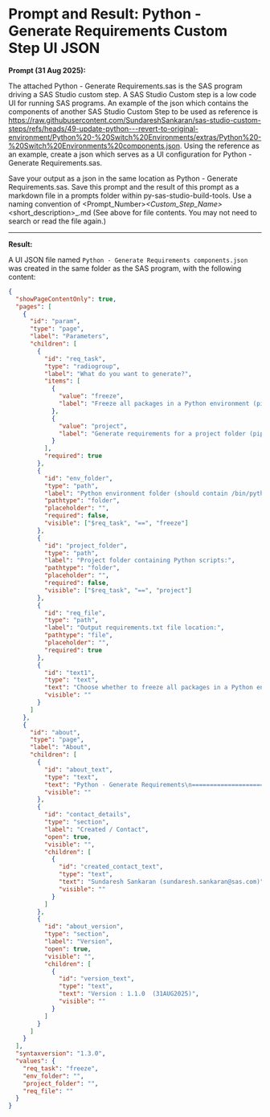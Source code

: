 # Prompt and Result: Python - Generate Requirements Custom Step UI JSON

**Prompt (31 Aug 2025):**

The attached Python - Generate Requirements.sas is the SAS program driving a SAS Studio custom step. A SAS Studio Custom step is a low code UI for running SAS programs.  An example of the json which contains the components of another SAS Studio Custom Step to be used as reference is https://raw.githubusercontent.com/SundareshSankaran/sas-studio-custom-steps/refs/heads/49-update-python---revert-to-original-environment/Python%20-%20Switch%20Environments/extras/Python%20-%20Switch%20Environments%20components.json.  Using the reference as an example, create a json which serves as a UI configuration for Python - Generate Requirements.sas.

Save your output as a json in the same location as Python - Generate Requirements.sas.  Save this prompt and the result of this prompt as a markdown file in a prompts folder within py-sas-studio-build-tools.  Use a naming convention of <Prompt_Number>_<Custom_Step_Name>_<short_description>_<timestamp>.md  (See <attachments> above for file contents. You may not need to search or read the file again.)

---

**Result:**

A UI JSON file named `Python - Generate Requirements components.json` was created in the same folder as the SAS program, with the following content:

```json
{
  "showPageContentOnly": true,
  "pages": [
    {
      "id": "param",
      "type": "page",
      "label": "Parameters",
      "children": [
        {
          "id": "req_task",
          "type": "radiogroup",
          "label": "What do you want to generate?",
          "items": [
            {
              "value": "freeze",
              "label": "Freeze all packages in a Python environment (pip freeze)"
            },
            {
              "value": "project",
              "label": "Generate requirements for a project folder (pipreqs)"
            }
          ],
          "required": true
        },
        {
          "id": "env_folder",
          "type": "path",
          "label": "Python environment folder (should contain /bin/python3):",
          "pathtype": "folder",
          "placeholder": "",
          "required": false,
          "visible": ["$req_task", "==", "freeze"]
        },
        {
          "id": "project_folder",
          "type": "path",
          "label": "Project folder containing Python scripts:",
          "pathtype": "folder",
          "placeholder": "",
          "required": false,
          "visible": ["$req_task", "==", "project"]
        },
        {
          "id": "req_file",
          "type": "path",
          "label": "Output requirements.txt file location:",
          "pathtype": "file",
          "placeholder": "",
          "required": true
        },
        {
          "id": "text1",
          "type": "text",
          "text": "Choose whether to freeze all packages in a Python environment (pip freeze) or generate requirements for a project folder (pipreqs).",
          "visible": ""
        }
      ]
    },
    {
      "id": "about",
      "type": "page",
      "label": "About",
      "children": [
        {
          "id": "about_text",
          "type": "text",
          "text": "Python - Generate Requirements\n===============================\n\nThis custom step helps you generate a requirements.txt file for your Python project or environment. You can either freeze all packages in a given Python environment, or generate requirements based on the imports used in a folder of Python scripts.\n\nFor more details, refer to the documentation or contact the author.",
          "visible": ""
        },
        {
          "id": "contact_details",
          "type": "section",
          "label": "Created / Contact",
          "open": true,
          "visible": "",
          "children": [
            {
              "id": "created_contact_text",
              "type": "text",
              "text": "Sundaresh Sankaran (sundaresh.sankaran@sas.com)",
              "visible": ""
            }
          ]
        },
        {
          "id": "about_version",
          "type": "section",
          "label": "Version",
          "open": true,
          "visible": "",
          "children": [
            {
              "id": "version_text",
              "type": "text",
              "text": "Version : 1.1.0  (31AUG2025)",
              "visible": ""
            }
          ]
        }
      ]
    }
  ],
  "syntaxversion": "1.3.0",
  "values": {
    "req_task": "freeze",
    "env_folder": "",
    "project_folder": "",
    "req_file": ""
  }
}
```
